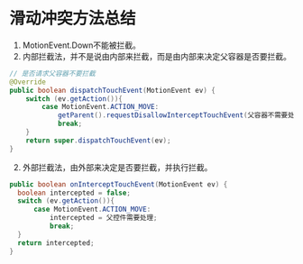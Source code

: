 # 滑动冲突方法总结

1. MotionEvent.Down不能被拦截。
2. 内部拦截法，并不是说由内部来拦截，而是由内部来决定父容器是否要拦截。
  ```java
  // 是否请求父容器不要拦截
  @Override
  public boolean dispatchTouchEvent(MotionEvent ev) {
      switch (ev.getAction()){ 
          case MotionEvent.ACTION_MOVE:
              getParent().requestDisallowInterceptTouchEvent(父容器不需要处理)
              break;   
      }
      return super.dispatchTouchEvent(ev);
  }
  ```
2. 外部拦截法，由外部来决定是否要拦截，并执行拦截。
  ```java
  public boolean onInterceptTouchEvent(MotionEvent ev) {
    boolean intercepted = false;
    switch (ev.getAction()){
        case MotionEvent.ACTION_MOVE:
            intercepted = 父控件需要处理;
            break;
    }
    return intercepted;
}
  ```
